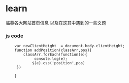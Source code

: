 # learn
临摹各大网站首页信息
以及在这其中遇到的一些文题


### js code
```
    var newClientHeight  = document.body.clientHeight;
    function addPosition(classArr,pos){
        classArr.forEach(function(e){
             console.log(e);
            $(e).css('position',pos)
     })

    }
```
